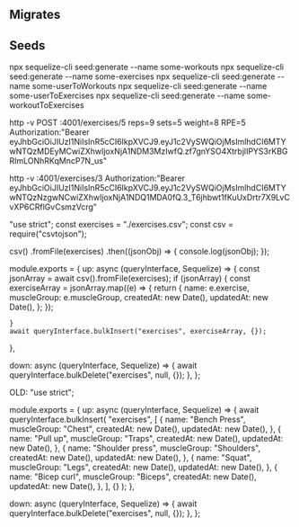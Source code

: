 ## Migrates

## Seeds

npx sequelize-cli seed:generate --name some-workouts
npx sequelize-cli seed:generate --name some-exercises
npx sequelize-cli seed:generate --name some-userToWorkouts
npx sequelize-cli seed:generate --name some-userToExercises
npx sequelize-cli seed:generate --name some-workoutToExercises

http -v POST :4001/exercises/5 reps=9 sets=5 weight=8 RPE=5 Authorization:"Bearer eyJhbGciOiJIUzI1NiIsInR5cCI6IkpXVCJ9.eyJ1c2VySWQiOjMsImlhdCI6MTYwNTQzMDEyMCwiZXhwIjoxNjA1NDM3MzIwfQ.zf7gnYSO4XtrbjlIPYS3rKBGRImLONhRKqMncP7N_us"

http -v :4001/exercises/3 Authorization:"Bearer eyJhbGciOiJIUzI1NiIsInR5cCI6IkpXVCJ9.eyJ1c2VySWQiOjMsImlhdCI6MTYwNTQzNzgwNCwiZXhwIjoxNjA1NDQ1MDA0fQ.3_T6jhbwt1fKuUxDrtr7X9LvCvXP6CRflGvCsmzVcrg"

"use strict";
const exercises = "./exercises.csv";
const csv = require("csvtojson");

csv()
.fromFile(exercises)
.then((jsonObj) => {
console.log(jsonObj);
});

module.exports = {
up: async (queryInterface, Sequelize) => {
const jsonArray = await csv().fromFile(exercises);
if (jsonArray) {
const exerciseArray = jsonArray.map((e) => {
return {
name: e.exercise,
muscleGroup: e.muscleGroup,
createdAt: new Date(),
updatedAt: new Date(),
};
});

    }
    await queryInterface.bulkInsert("exercises", exerciseArray, {});

},

down: async (queryInterface, Sequelize) => {
await queryInterface.bulkDelete("exercises", null, {});
},
};

OLD:
"use strict";

module.exports = {
up: async (queryInterface, Sequelize) => {
await queryInterface.bulkInsert(
"exercises",
[
{
name: "Bench Press",
muscleGroup: "Chest",
createdAt: new Date(),
updatedAt: new Date(),
},
{
name: "Pull up",
muscleGroup: "Traps",
createdAt: new Date(),
updatedAt: new Date(),
},
{
name: "Shoulder press",
muscleGroup: "Shoulders",
createdAt: new Date(),
updatedAt: new Date(),
},
{
name: "Squat",
muscleGroup: "Legs",
createdAt: new Date(),
updatedAt: new Date(),
},
{
name: "Bicep curl",
muscleGroup: "Biceps",
createdAt: new Date(),
updatedAt: new Date(),
},
],
{}
);
},

down: async (queryInterface, Sequelize) => {
await queryInterface.bulkDelete("exercises", null, {});
},
};
